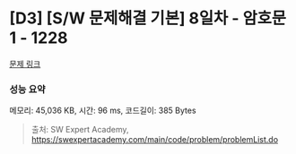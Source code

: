 # [D3] [S/W 문제해결 기본] 8일차 - 암호문1 - 1228 

[문제 링크](https://swexpertacademy.com/main/code/problem/problemDetail.do?contestProbId=AV14w-rKAHACFAYD) 

### 성능 요약

메모리: 45,036 KB, 시간: 96 ms, 코드길이: 385 Bytes



> 출처: SW Expert Academy, https://swexpertacademy.com/main/code/problem/problemList.do